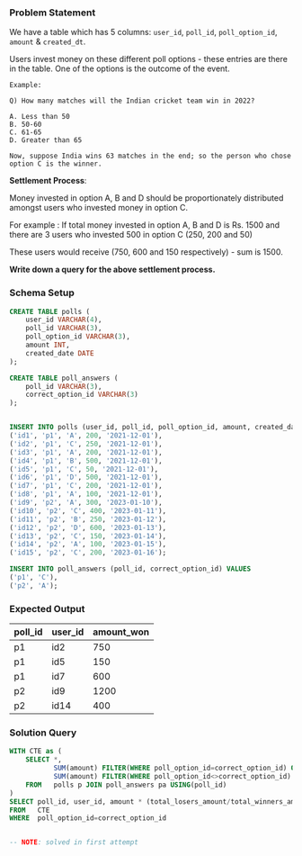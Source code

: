 ### Problem Statement

We have a table which has 5 columns: `user_id`, `poll_id`, `poll_option_id`, `amount` & `created_dt`.

Users invest money on these different poll options - these entries are there in the table. One of the options is the outcome of the event.

```
Example: 

Q) How many matches will the Indian cricket team win in 2022?

A. Less than 50
B. 50-60
C. 61-65
D. Greater than 65

Now, suppose India wins 63 matches in the end; so the person who chose option C is the winner.
```

**Settlement Process**: 

Money invested in option A, B and D should be proportionately distributed amongst users who invested money in option C.

For example : If total money invested in option A, B and D is Rs. 1500 and there are 3 users who invested 500 in option C (250, 200 and 50)

These users would receive (750, 600 and 150 respectively) - sum is 1500.

**Write down a query for the above settlement process.**


### Schema Setup

```sql
CREATE TABLE polls (
    user_id VARCHAR(4),
    poll_id VARCHAR(3),
    poll_option_id VARCHAR(3),
    amount INT,
    created_date DATE
);

CREATE TABLE poll_answers (
    poll_id VARCHAR(3),
    correct_option_id VARCHAR(3)
);


INSERT INTO polls (user_id, poll_id, poll_option_id, amount, created_date) VALUES
('id1', 'p1', 'A', 200, '2021-12-01'),
('id2', 'p1', 'C', 250, '2021-12-01'),
('id3', 'p1', 'A', 200, '2021-12-01'),
('id4', 'p1', 'B', 500, '2021-12-01'),
('id5', 'p1', 'C', 50, '2021-12-01'),
('id6', 'p1', 'D', 500, '2021-12-01'),
('id7', 'p1', 'C', 200, '2021-12-01'),
('id8', 'p1', 'A', 100, '2021-12-01'),
('id9', 'p2', 'A', 300, '2023-01-10'),
('id10', 'p2', 'C', 400, '2023-01-11'),
('id11', 'p2', 'B', 250, '2023-01-12'),
('id12', 'p2', 'D', 600, '2023-01-13'),
('id13', 'p2', 'C', 150, '2023-01-14'),
('id14', 'p2', 'A', 100, '2023-01-15'),
('id15', 'p2', 'C', 200, '2023-01-16');

INSERT INTO poll_answers (poll_id, correct_option_id) VALUES
('p1', 'C'),
('p2', 'A');
```


### Expected Output

| poll_id | user_id | amount_won |
|---------|---------|------------|
| p1      | id2      | 750        |
| p1      | id5      | 150        |
| p1      | id7      | 600        |
| p2      | id9      | 1200       |
| p2      | id14     | 400        |


### Solution Query

```sql  
WITH CTE as (
	SELECT *, 
		   SUM(amount) FILTER(WHERE poll_option_id=correct_option_id) OVER(PARTITION BY poll_id) as total_winners_amount, 
		   SUM(amount) FILTER(WHERE poll_option_id<>correct_option_id) OVER(PARTITION BY poll_id) as total_losers_amount
	FROM   polls p JOIN poll_answers pa USING(poll_id)
)
SELECT poll_id, user_id, amount * (total_losers_amount/total_winners_amount) as amount_won
FROM   CTE
WHERE  poll_option_id=correct_option_id


-- NOTE: solved in first attempt
```